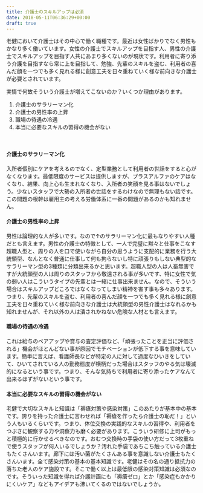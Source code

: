 ```yaml
---
title: 介護士のスキルアップは必須
date: 2018-05-11T06:36:29+00:00
draft: true
---
```

老健において介護士はその中心で働く職種です。最近は女性ばかりでなく男性もかなり多く働いています。女性の介護士でスキルアップを目指す人、男性の介護士でスキルアップを目指す人共にあまり多くないのが現状です。利用者に寄り添う介護を目指すなら常に上を目指して、勉強、先輩のスキルを盗む、利用者の喜んだ顔を一つでも多く見れる様に創意工夫を日々重ねていく様な前向きな介護士が必要とされています。

実情で何故そういう介護士が増えてこないのか？いくつか理由があります。

  1. 介護士のサラリーマン化
  2. 介護士の男性率の上昇
  3. 職場の待遇の冷遇
  4. 本当に必要なスキルの習得の機会がない

&nbsp;

#### 介護士のサラリーマン化

入所者個別にケアを考えるのでなく、定型業務として利用者の世話をすると心がなくなります。最低限度のサービスは提供しますが、プラスアルファのケアはなくなり、結果、向上心も生まれなくなり、入所者の笑顔を見る事はないでしょう。少ないスタッフで大勢の入所者の世話をするわけなので無理もない話です。この問題の根幹は雇用主の考える労働体系に一番の問題があるのかも知れません。

#### 介護士の男性率の上昇

男性は論理的な人が多いです。なので↑のサラリーマン化に最もなりやすい人種だとも言えます。男性の介護士の特徴として、一人で完璧に黙々と仕事をこなす超職人型と、周りの人を口で使いながら自分の思うように支配的に業務を行う大統領型、なんとなく普通に仕事して何も拘らないし特に頑張りもしない典型的なサラリーマン型の3種類に分類出来るかと思います。超職人型の人は人畜無害ですが大統領型の人は周りのスタッフから敬遠される事が多いです、特に女性で気の弱い人はこういうタイプの先輩とは一緒に仕事出来ません。なので、そういう場合はスキルアップどころではなくなってしまい精神を害す事も多々あります。つまり、先輩のスキルを盗む、利用者の喜んだ顔を一つでも多く見れる様に創意工夫を日々重ねていく様な前向きな介護士は大統領型の男性介護士はなれるかも知れませんが、それ以外の人は潰されかねない危険な人材とも言えます。

#### 職場の待遇の冷遇

これは給与のベアアップや賞与の査定評価など、「頑張ったことを正当に評価される」機会がほとんどない事が原因でモチベーションが低下する事を意味しています。簡単に言えば、看護師長などが特定の人に対して過度なひいきをしていて、ひいてされている人の勤務態度が横柄だった場合はスタッフのやる気は壊滅的になるという事です。つまり、そんな気持ちで利用者に寄り添ったケアなんて出来るはずがないという事です。

#### 本当に必要なスキルの習得の機会がない

老健で大切なスキルと知識は「褥瘡対策や感染対策」このあたりが基本中の基本です。誇りを持った介護士に言わせれば「褥瘡を作ったら介護士の恥だ！」という人もいるくらいです。つまり、体位交換の実践的なスキルの習得や、利用者をつぶさに観察する力や洞察力も磨く必要があります。こういう研修に上司がもっと積極的に行かせるべきなのです。おむつ交換時の手袋の使い方だって3枚重ねで使うスタッフが何人いるでしょうか？汚れた手袋であちこち触っている介護士もたくさんいます。廊下には汚い菌がたくさんある事を意識しない介護士もたくさんいます。全て感染対策の基本の基本知識です。老健はその名の通り抵抗力の落ちた老人のケア施設です。そこで働く以上は最低限の感染対策知識は必須なのです。そういった知識を得れば介護計画にも「褥瘡ゼロ」とか「感染症もかかりにくいケア」などもアイデアも沸いてくるのではないでしょうか。